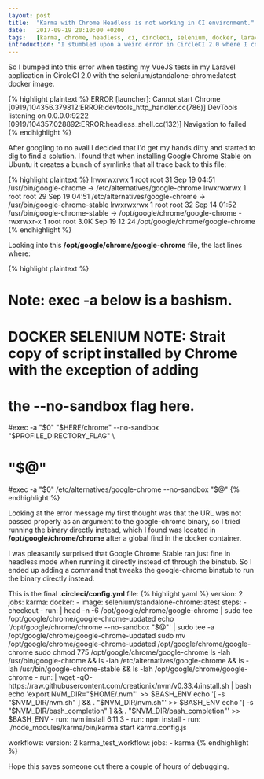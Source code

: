 ```yaml
---
layout: post
title:  "Karma with Chrome Headless is not working in CI environment."
date:   2017-09-19 20:10:00 +0200
tags:   [karma, chrome, headless, ci, circleci, selenium, docker, laravel, vue]
introduction: "I stumbled upon a weird error in CircleCI 2.0 where I couldn't get Google Chrome to work in headless mode when running my VueJS tests in my Laravel app. After a couple of hours of trial and error I finally figured it out, I hope this will save some time for someone out there trying to achieve the same thing."
---
```


So I bumped into this error when testing my VueJS tests in my Laravel application in CircleCI 2.0 with the selenium/standalone-chrome:latest docker image.

{% highlight plaintext %}
ERROR [launcher]: Cannot start Chrome
[0919/104356.379812:ERROR:devtools_http_handler.cc(786)]
DevTools listening on 0.0.0.0:9222
[0919/104357.028892:ERROR:headless_shell.cc(132)] Navigation to  failed
{% endhighlight %}

After googling to no avail I decided that I'd get my hands dirty and started to dig to find a solution. I found that when installing Google Chrome Stable on Ubuntu it creates a bunch of symlinks that all trace back to this file:

{% highlight plaintext %}
lrwxrwxrwx 1 root root 31 Sep 19 04:51 /usr/bin/google-chrome -> /etc/alternatives/google-chrome
lrwxrwxrwx 1 root root 29 Sep 19 04:51 /etc/alternatives/google-chrome -> /usr/bin/google-chrome-stable
lrwxrwxrwx 1 root root 32 Sep 14 01:52 /usr/bin/google-chrome-stable -> /opt/google/chrome/google-chrome
-rwxrwxr-x 1 root root 3.0K Sep 19 12:24 /opt/google/chrome/google-chrome
{% endhighlight %}

Looking into this **/opt/google/chrome/google-chrome** file, the last lines where:

{% highlight plaintext %}
# Note: exec -a below is a bashism.
# DOCKER SELENIUM NOTE: Strait copy of script installed by Chrome with the exception of adding
# the --no-sandbox flag here.
#exec -a "$0" "$HERE/chrome" --no-sandbox "$PROFILE_DIRECTORY_FLAG" \
#  "$@"
#exec -a "$0" /etc/alternatives/google-chrome --no-sandbox "$@"
{% endhighlight %}

Looking at the error message my first thought was that the URL was not passed properly as an argument to the google-chrome binary, so I tried running the binary directly instead, which I found was located in **/opt/google/chrome/chrome** after a global find in the docker container.

I was pleasantly surprised that Google Chrome Stable ran just fine in headless mode when running it directly instead of through the binstub. So I ended up adding a command that tweaks the google-chrome binstub to run the binary directly instead.

This is the final **.circleci/config.yml** file:
{% highlight yaml %}
version: 2
jobs:
  karma:
    docker:
      - image: selenium/standalone-chrome:latest
    steps:
      - checkout
      - run: |
          head -n -6 /opt/google/chrome/google-chrome | sudo tee /opt/google/chrome/google-chrome-updated
          echo '/opt/google/chrome/chrome --no-sandbox "$@"' | sudo tee -a /opt/google/chrome/google-chrome-updated
          sudo mv /opt/google/chrome/google-chrome-updated /opt/google/chrome/google-chrome
          sudo chmod 775 /opt/google/chrome/google-chrome
          ls -lah /usr/bin/google-chrome && ls -lah /etc/alternatives/google-chrome && ls -lah /usr/bin/google-chrome-stable && ls -lah /opt/google/chrome/google-chrome
      - run: |
          wget -qO- https://raw.githubusercontent.com/creationix/nvm/v0.33.4/install.sh | bash
          echo 'export NVM_DIR="$HOME/.nvm"' >> $BASH_ENV
          echo '[ -s "$NVM_DIR/nvm.sh" ] && \. "$NVM_DIR/nvm.sh"' >> $BASH_ENV
          echo '[ -s "$NVM_DIR/bash_completion" ] && \. "$NVM_DIR/bash_completion"' >> $BASH_ENV
      - run: nvm install 6.11.3
      - run: npm install
      - run: ./node_modules/karma/bin/karma start karma.config.js

workflows:
  version: 2
  karma_test_workflow:
    jobs:
      - karma
{% endhighlight %}

Hope this saves someone out there a couple of hours of debugging.
